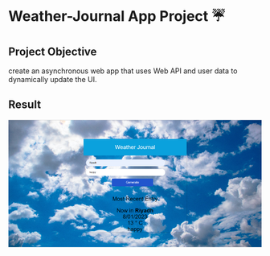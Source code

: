 # Weather-Journal App Project ☔


## Project Objective

 create an asynchronous web app that uses Web API and user data to dynamically update the UI.

## Result

![Result](./website\images\Result.png)
